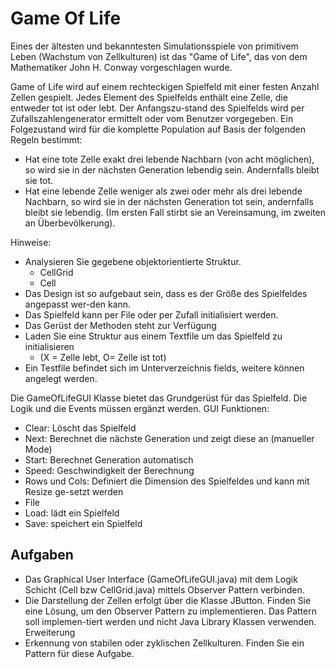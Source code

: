 # Game Of Life

Eines der ältesten und bekanntesten Simulationsspiele von primitivem Leben (Wachstum von Zellkulturen) ist das "Game of Life", das von dem Mathematiker John H. Conway vorgeschlagen wurde. 

Game of Life wird auf einem rechteckigen Spielfeld mit einer festen Anzahl Zellen gespielt. Jedes Element des Spielfelds enthält eine Zelle, die entweder tot ist oder lebt. Der Anfangszu-stand des Spielfelds wird per Zufallszahlengenerator ermittelt oder vom Benutzer vorgegeben. Ein Folgezustand wird für die komplette Population auf Basis der folgenden Regeln bestimmt: 

* Hat eine tote Zelle exakt drei lebende Nachbarn (von acht möglichen), so wird sie in der nächsten Generation lebendig sein. Andernfalls bleibt sie tot. 
* Hat eine lebende Zelle weniger als zwei oder mehr als drei lebende Nachbarn, so wird sie in der nächsten Generation tot sein, andernfalls bleibt sie lebendig. (Im ersten Fall stirbt sie an Vereinsamung, im zweiten an Überbevölkerung). 

Hinweise:
* Analysieren Sie gegebene objektorientierte Struktur.
	* CellGrid
	* Cell
* Das Design ist so aufgebaut sein, dass es der Größe des Spielfeldes angepasst wer-den kann.
* Das Spielfeld kann per File oder per Zufall initialisiert werden.
* Das Gerüst der Methoden steht zur Verfügung
* Laden Sie eine Struktur aus einem Textfile um das Spielfeld zu initialisieren 
    * (X = Zelle lebt, O= Zelle ist tot)
* Ein Testfile befindet sich im Unterverzeichnis fields, weitere können angelegt werden.

Die GameOfLifeGUI Klasse bietet das Grundgerüst für das Spielfeld. Die Logik und die Events müssen ergänzt werden.
GUI Funktionen:
* Clear: Löscht das Spielfeld
* Next: Berechnet die nächste Generation und zeigt diese an (manueller Mode)
* Start: Berechnet Generation automatisch 
* Speed: Geschwindigkeit der Berechnung
* Rows und Cols: Definiert die Dimension des Spielfeldes und kann mit Resize ge-setzt werden
* File
* Load: lädt ein Spielfeld
* Save: speichert ein Spielfeld

## Aufgaben

* Das Graphical User Interface (GameOfLifeGUI.java) mit dem Logik Schicht (Cell bzw CellGrid.java) mittels Observer Pattern verbinden.
* Die Darstellung der Zellen erfolgt über die Klasse JButton. Finden Sie eine Lösung, um den Observer Pattern zu implementieren. Das Pattern soll implemen-tiert werden und nicht Java Library Klassen verwenden.
Erweiterung
* Erkennung von stabilen oder zyklischen Zellkulturen. Finden Sie ein Pattern für diese Aufgabe.
